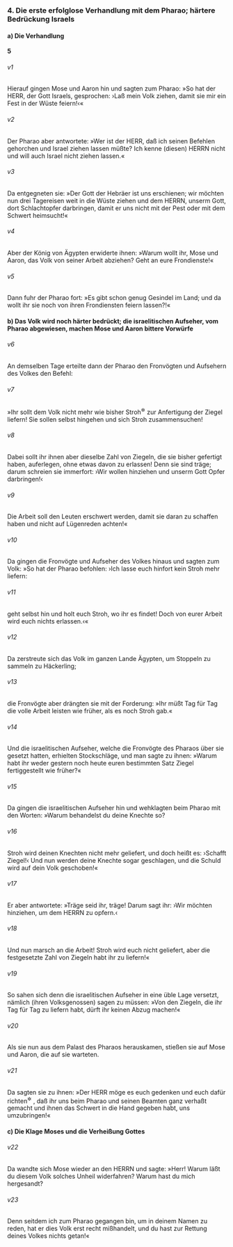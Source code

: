### 4. Die erste erfolglose Verhandlung mit dem Pharao; härtere Bedrückung Israels

#### a) Die Verhandlung

__5__

###### v1
Hierauf gingen Mose und Aaron hin und sagten zum Pharao: »So hat der HERR, der Gott Israels, gesprochen: ›Laß mein Volk ziehen, damit sie mir ein Fest in der Wüste feiern!‹«

###### v2
Der Pharao aber antwortete: »Wer ist der HERR, daß ich seinen Befehlen gehorchen und Israel ziehen lassen müßte? Ich kenne (diesen) HERRN nicht und will auch Israel nicht ziehen lassen.«

###### v3
Da entgegneten sie: »Der Gott der Hebräer ist uns erschienen; wir möchten nun drei Tagereisen weit in die Wüste ziehen und dem HERRN, unserm Gott, dort Schlachtopfer darbringen, damit er uns nicht mit der Pest oder mit dem Schwert heimsucht!«

###### v4
Aber der König von Ägypten erwiderte ihnen: »Warum wollt ihr, Mose und Aaron, das Volk von seiner Arbeit abziehen? Geht an eure Frondienste!«

###### v5
Dann fuhr der Pharao fort: »Es gibt schon genug Gesindel im Land; und da wollt ihr sie noch von ihren Frondiensten feiern lassen?!«

#### b) Das Volk wird noch härter bedrückt; die israelitischen Aufseher, vom Pharao abgewiesen, machen Mose und Aaron bittere Vorwürfe


###### v6
An demselben Tage erteilte dann der Pharao den Fronvögten und Aufsehern des Volkes den Befehl:

###### v7
»Ihr sollt dem Volk nicht mehr wie bisher Stroh<sup title="oder: Häckerling">&#x2732;</sup>
 zur Anfertigung der Ziegel liefern! Sie sollen selbst hingehen und sich Stroh zusammensuchen!

###### v8
Dabei sollt ihr ihnen aber dieselbe Zahl von Ziegeln, die sie bisher gefertigt haben, auferlegen, ohne etwas davon zu erlassen! Denn sie sind träge; darum schreien sie immerfort: ›Wir wollen hinziehen und unserm Gott Opfer darbringen!‹

###### v9
Die Arbeit soll den Leuten erschwert werden, damit sie daran zu schaffen haben und nicht auf Lügenreden achten!«

###### v10
Da gingen die Fronvögte und Aufseher des Volkes hinaus und sagten zum Volk: »So hat der Pharao befohlen: ›Ich lasse euch hinfort kein Stroh mehr liefern:

###### v11
geht selbst hin und holt euch Stroh, wo ihr es findet! Doch von eurer Arbeit wird euch nichts erlassen.‹«


###### v12
Da zerstreute sich das Volk im ganzen Lande Ägypten, um Stoppeln zu sammeln zu Häckerling;

###### v13
die Fronvögte aber drängten sie mit der Forderung: »Ihr müßt Tag für Tag die volle Arbeit leisten wie früher, als es noch Stroh gab.«

###### v14
Und die israelitischen Aufseher, welche die Fronvögte des Pharaos über sie gesetzt hatten, erhielten Stockschläge, und man sagte zu ihnen: »Warum habt ihr weder gestern noch heute euren bestimmten Satz Ziegel fertiggestellt wie früher?«

###### v15
Da gingen die israelitischen Aufseher hin und wehklagten beim Pharao mit den Worten: »Warum behandelst du deine Knechte so?

###### v16
Stroh wird deinen Knechten nicht mehr geliefert, und doch heißt es: ›Schafft Ziegel!‹ Und nun werden deine Knechte sogar geschlagen, und die Schuld wird auf dein Volk geschoben!«

###### v17
Er aber antwortete: »Träge seid ihr, träge! Darum sagt ihr: ›Wir möchten hinziehen, um dem HERRN zu opfern.‹

###### v18
Und nun marsch an die Arbeit! Stroh wird euch nicht geliefert, aber die festgesetzte Zahl von Ziegeln habt ihr zu liefern!«

###### v19
So sahen sich denn die israelitischen Aufseher in eine üble Lage versetzt, nämlich (ihren Volksgenossen) sagen zu müssen: »Von den Ziegeln, die ihr Tag für Tag zu liefern habt, dürft ihr keinen Abzug machen!«

###### v20
Als sie nun aus dem Palast des Pharaos herauskamen, stießen sie auf Mose und Aaron, die auf sie warteten.

###### v21
Da sagten sie zu ihnen: »Der HERR möge es euch gedenken und euch dafür richten<sup title="= strafen">&#x2732;</sup>
, daß ihr uns beim Pharao und seinen Beamten ganz verhaßt gemacht und ihnen das Schwert in die Hand gegeben habt, uns umzubringen!«

#### c) Die Klage Moses und die Verheißung Gottes


###### v22
Da wandte sich Mose wieder an den HERRN und sagte: »Herr! Warum läßt du diesem Volk solches Unheil widerfahren? Warum hast du mich hergesandt?

###### v23
Denn seitdem ich zum Pharao gegangen bin, um in deinem Namen zu reden, hat er dies Volk erst recht mißhandelt, und du hast zur Rettung deines Volkes nichts getan!«